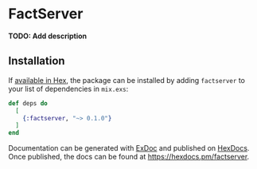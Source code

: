 # FactServer

**TODO: Add description**

## Installation

If [available in Hex](https://hex.pm/docs/publish), the package can be installed
by adding `factserver` to your list of dependencies in `mix.exs`:

```elixir
def deps do
  [
    {:factserver, "~> 0.1.0"}
  ]
end
```

Documentation can be generated with [ExDoc](https://github.com/elixir-lang/ex_doc)
and published on [HexDocs](https://hexdocs.pm). Once published, the docs can
be found at <https://hexdocs.pm/factserver>.

